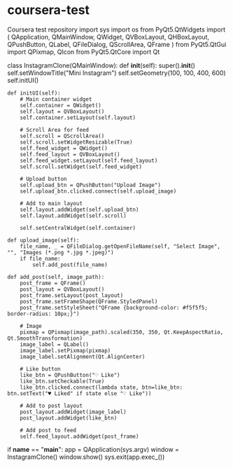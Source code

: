 # coursera-test
Coursera test repository
import sys
import os
from PyQt5.QtWidgets import (
    QApplication, QMainWindow, QWidget, QVBoxLayout, QHBoxLayout,
    QPushButton, QLabel, QFileDialog, QScrollArea, QFrame
)
from PyQt5.QtGui import QPixmap, QIcon
from PyQt5.QtCore import Qt

class InstagramClone(QMainWindow):
    def __init__(self):
        super().__init__()
        self.setWindowTitle("Mini Instagram")
        self.setGeometry(100, 100, 400, 600)
        self.initUI()

    def initUI(self):
        # Main container widget
        self.container = QWidget()
        self.layout = QVBoxLayout()
        self.container.setLayout(self.layout)

        # Scroll Area for feed
        self.scroll = QScrollArea()
        self.scroll.setWidgetResizable(True)
        self.feed_widget = QWidget()
        self.feed_layout = QVBoxLayout()
        self.feed_widget.setLayout(self.feed_layout)
        self.scroll.setWidget(self.feed_widget)

        # Upload button
        self.upload_btn = QPushButton("Upload Image")
        self.upload_btn.clicked.connect(self.upload_image)

        # Add to main layout
        self.layout.addWidget(self.upload_btn)
        self.layout.addWidget(self.scroll)

        self.setCentralWidget(self.container)

    def upload_image(self):
        file_name, _ = QFileDialog.getOpenFileName(self, "Select Image", "", "Images (*.png *.jpg *.jpeg)")
        if file_name:
            self.add_post(file_name)

    def add_post(self, image_path):
        post_frame = QFrame()
        post_layout = QVBoxLayout()
        post_frame.setLayout(post_layout)
        post_frame.setFrameShape(QFrame.StyledPanel)
        post_frame.setStyleSheet("QFrame {background-color: #f5f5f5; border-radius: 10px;}")

        # Image
        pixmap = QPixmap(image_path).scaled(350, 350, Qt.KeepAspectRatio, Qt.SmoothTransformation)
        image_label = QLabel()
        image_label.setPixmap(pixmap)
        image_label.setAlignment(Qt.AlignCenter)

        # Like button
        like_btn = QPushButton("♡ Like")
        like_btn.setCheckable(True)
        like_btn.clicked.connect(lambda state, btn=like_btn: btn.setText("♥ Liked" if state else "♡ Like"))

        # Add to post layout
        post_layout.addWidget(image_label)
        post_layout.addWidget(like_btn)

        # Add post to feed
        self.feed_layout.addWidget(post_frame)

if __name__ == "__main__":
    app = QApplication(sys.argv)
    window = InstagramClone()
    window.show()
    sys.exit(app.exec_())